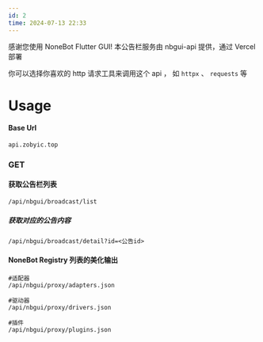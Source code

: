```yaml
---
id: 2
time: 2024-07-13 22:33
---
```


感谢您使用 NoneBot Flutter GUI!
本公告栏服务由 nbgui-api 提供，通过 Vercel 部署

你可以选择你喜欢的 http 请求工具来调用这个 api ， 如 ``httpx`` 、 ``requests`` 等


# Usage

#### Base Url
```
api.zobyic.top
```

### GET
#### 获取公告栏列表
```
/api/nbgui/broadcast/list
```


##### 获取对应的公告内容
```
/api/nbgui/broadcast/detail?id=<公告id>
```

#### NoneBot Registry 列表的美化输出
```
#适配器
/api/nbgui/proxy/adapters.json

#驱动器
/api/nbgui/proxy/drivers.json

#插件
/api/nbgui/proxy/plugins.json
```